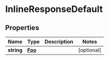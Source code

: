
# InlineResponseDefault

## Properties
Name | Type | Description | Notes
------------ | ------------- | ------------- | -------------
**string** | [**Foo**](Foo.md) |  |  [optional]



